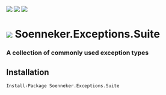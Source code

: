[![](https://img.shields.io/nuget/v/Soenneker.Exceptions.Suite.svg?style=for-the-badge)](https://www.nuget.org/packages/Soenneker.Exceptions.Suite/)
[![](https://img.shields.io/github/actions/workflow/status/soenneker/soenneker.exceptions.suite/publish.yml?style=for-the-badge)](https://github.com/soenneker/soenneker.exceptions.suite/actions/workflows/publish.yml)
[![](https://img.shields.io/nuget/dt/Soenneker.Exceptions.Suite.svg?style=for-the-badge)](https://www.nuget.org/packages/Soenneker.Exceptions.Suite/)

# ![](https://user-images.githubusercontent.com/4441470/224455560-91ed3ee7-f510-4041-a8d2-3fc093025112.png) Soenneker.Exceptions.Suite
### A collection of commonly used exception types

## Installation

```
Install-Package Soenneker.Exceptions.Suite
```
